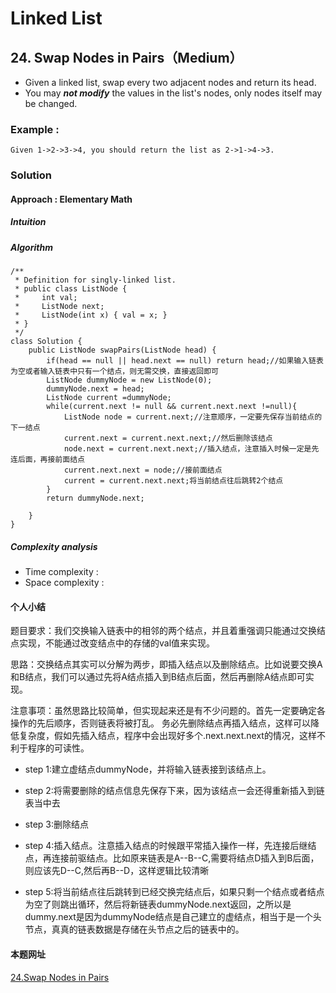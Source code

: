 # Linked List #
## 24. Swap Nodes in Pairs（Medium） ##
- Given a linked list, swap every two adjacent nodes and return its head.
- You may ***not modify*** the values in the list's nodes, only nodes itself may be changed.
### Example : ###
	Given 1->2->3->4, you should return the list as 2->1->4->3.
### Solution ###
#### Approach : Elementary Math ####
##### Intuition #####

##### Algorithm #####


	/**
	 * Definition for singly-linked list.
	 * public class ListNode {
	 *     int val;
	 *     ListNode next;
	 *     ListNode(int x) { val = x; }
	 * }
	 */
	class Solution {
	    public ListNode swapPairs(ListNode head) {
	        if(head == null || head.next == null) return head;//如果输入链表为空或者输入链表中只有一个结点，则无需交换，直接返回即可
	        ListNode dummyNode = new ListNode(0);
	        dummyNode.next = head;
	        ListNode current =dummyNode;
	        while(current.next != null && current.next.next !=null){
	            ListNode node = current.next;//注意顺序，一定要先保存当前结点的下一结点
	            current.next = current.next.next;//然后删除该结点
	            node.next = current.next.next;//插入结点，注意插入时候一定是先连后面，再接前面结点
	            current.next.next = node;//接前面结点
	            current = current.next.next;将当前结点往后跳转2个结点
	        }
	        return dummyNode.next;
	        
	    }
	}

##### Complexity analysis #####
- Time  complexity :
- Space complexity :

#### 个人小结 ####
题目要求：我们交换输入链表中的相邻的两个结点，并且着重强调只能通过交换结点实现，不能通过改变结点中的存储的val值来实现。  

思路：交换结点其实可以分解为两步，即插入结点以及删除结点。比如说要交换A和B结点，我们可以通过先将A结点插入到B结点后面，然后再删除A结点即可实现。  

注意事项：虽然思路比较简单，但实现起来还是有不少问题的。首先一定要确定各操作的先后顺序，否则链表将被打乱。 务必先删除结点再插入结点，这样可以降低复杂度，假如先插入结点，程序中会出现好多个.next.next.next的情况，这样不利于程序的可读性。  
          
  * step 1:建立虚结点dummyNode，并将输入链表接到该结点上。  
  
  * step 2:将需要删除的结点信息先保存下来，因为该结点一会还得重新插入到链表当中去  
  * step 3:删除结点  
  
  * step 4:插入结点。注意插入结点的时候跟平常插入操作一样，先连接后继结点，再连接前驱结点。比如原来链表是A--B--C,需要将结点D插入到B后面，则应该先D--C,然后再B--D，这样逻辑比较清晰  
  
  * step 5:将当前结点往后跳转到已经交换完结点后，如果只剩一个结点或者结点为空了则跳出循环，然后将新链表dummyNode.next返回，之所以是dummy.next是因为dummyNode结点是自己建立的虚结点，相当于是一个头节点，真真的链表数据是存储在头节点之后的链表中的。  
  
#### 本题网址 ####
[24.Swap Nodes in Pairs](https://leetcode.com/problems/swap-nodes-in-pairs/)